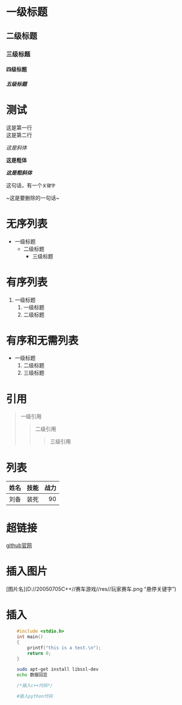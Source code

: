 # 一级标题
## 二级标题
### 三级标题
#### 四级标题
##### 五级标题

# 测试

这是第一行<br>
这是第二行

*这是斜体*

**这是粗体**

***这是粗斜体***

这句话，有一个`关键字`

~这是要删除的一句话~

# 无序列表

* 一级标题
  * 二级标题
    * 三级标题

# 有序列表

1. 一级标题
   1. 一级标题
   2. 二级标题

# 有序和无需列表

* 一级标题
  1. 二级标题
  2. 三级标题

# 引用

> 一级引用
>> 二级引用
>>> 三级引用

# 列表

姓名|技能|战力
--|:-:|-:
刘备|装死|90

# 超链接
[github官网](http://github.com "点击进入github")

# 插入图片
[图片名](D://20050705C++//赛车游戏//res//玩家赛车.png “悬停关键字”)

# 插入

```c
	#include <stdio.h>
	int main()
	{
		printf("this is a test.\n");
		return 0;
	}
```

```bash
	sudo apt-get install libssl-dev
	echo 数据回显
```

```cpp
	/*插入c++代码*/
```

```python
	#插入python代码
```
